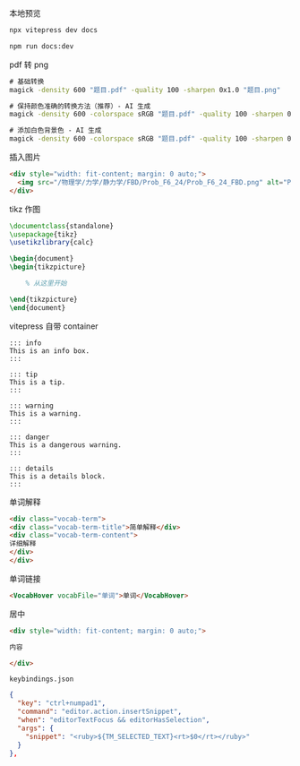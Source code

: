 本地预览

```cmd
npx vitepress dev docs

npm run docs:dev
```

pdf 转 png

```cmd
# 基础转换
magick -density 600 "题目.pdf" -quality 100 -sharpen 0x1.0 "题目.png"

# 保持颜色准确的转换方法（推荐）- AI 生成
magick -density 600 -colorspace sRGB "题目.pdf" -quality 100 -sharpen 0x1.0 "题目.png"

# 添加白色背景色 - AI 生成
magick -density 600 -colorspace sRGB "题目.pdf" -quality 100 -sharpen 0x1.0 -background white -alpha remove "题目.png"
```

插入图片

```html
<div style="width: fit-content; margin: 0 auto;">
  <img src="/物理学/力学/静力学/FBD/Prob_F6_24/Prob_F6_24_FBD.png" alt="Prob_F6_24_FBD" style="height: 350px; background-color: white; padding: 10px; border-radius: 5px;">
</div>
```

tikz 作图

```tex
\documentclass{standalone}
\usepackage{tikz}
\usetikzlibrary{calc}

\begin{document}
\begin{tikzpicture}

    % 从这里开始   

\end{tikzpicture}
\end{document}
```

vitepress 自带 container

<!-- https://vitepress.dev/guide/markdown#custom-containers -->

```
::: info
This is an info box.
:::

::: tip
This is a tip.
:::

::: warning
This is a warning.
:::

::: danger
This is a dangerous warning.
:::

::: details
This is a details block.
:::
```

单词解释

```HTML
<div class="vocab-term">
<div class="vocab-term-title">简单解释</div>
<div class="vocab-term-content">
详细解释
</div>
</div>
```

单词链接

```HTML
<VocabHover vocabFile="单词">单词</VocabHover>
```

居中

```html
<div style="width: fit-content; margin: 0 auto;">

内容

</div>
```

`keybindings.json`

```json
{
  "key": "ctrl+numpad1",
  "command": "editor.action.insertSnippet",
  "when": "editorTextFocus && editorHasSelection",
  "args": {
    "snippet": "<ruby>${TM_SELECTED_TEXT}<rt>$0</rt></ruby>"
  }
},
```
